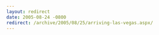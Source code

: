 ```yaml
---
layout: redirect
date: 2005-08-24 -0800
redirect: /archive/2005/08/25/arriving-las-vegas.aspx/
---
```

